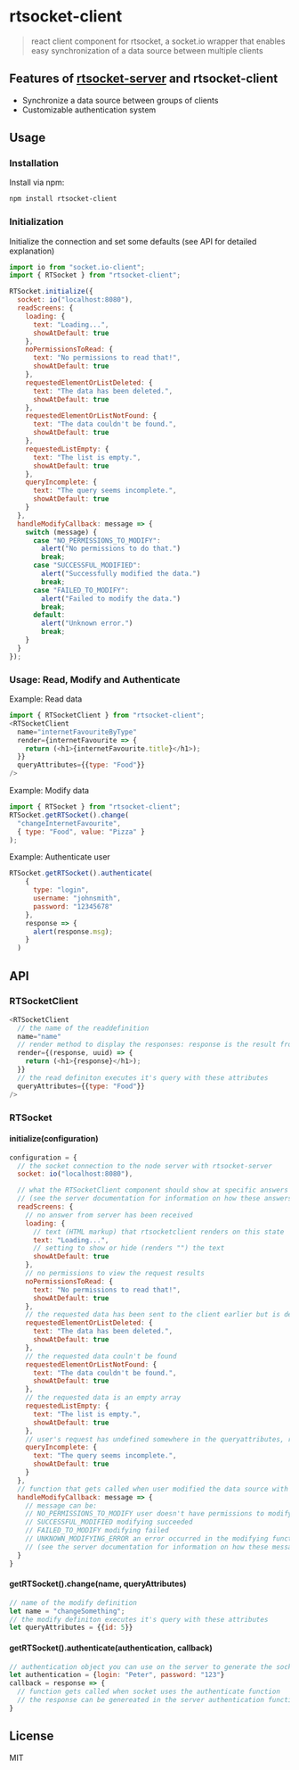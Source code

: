 # rtsocket-client

> react client component for rtsocket, a socket.io wrapper that enables easy synchronization of a data source between multiple clients

## Features of [rtsocket-server](https://github.com/Sandro404/rtsocket-server) and rtsocket-client
* Synchronize a data source between groups of clients
* Customizable authentication system

## Usage

### Installation

Install via npm:

```sh
npm install rtsocket-client
```

### Initialization

Initialize the connection and set some defaults (see API for detailed explanation)

```javascript
import io from "socket.io-client";
import { RTSocket } from "rtsocket-client";

RTSocket.initialize({
  socket: io("localhost:8080"),
  readScreens: {
    loading: {
      text: "Loading...",
      showAtDefault: true
    },
    noPermissionsToRead: {
      text: "No permissions to read that!",
      showAtDefault: true
    },
    requestedElementOrListDeleted: {
      text: "The data has been deleted.",
      showAtDefault: true
    },
    requestedElementOrListNotFound: {
      text: "The data couldn't be found.",
      showAtDefault: true
    },
    requestedListEmpty: {
      text: "The list is empty.",
      showAtDefault: true
    },
    queryIncomplete: {
      text: "The query seems incomplete.",
      showAtDefault: true
    }
  },
  handleModifyCallback: message => {
    switch (message) {
      case "NO_PERMISSIONS_TO_MODIFY":
        alert("No permissions to do that.")
        break;
      case "SUCCESSFUL_MODIFIED":
        alert("Successfully modified the data.")
        break;
      case "FAILED_TO_MODIFY":
        alert("Failed to modify the data.")
        break;
      default:
        alert("Unknown error.")
        break;
    }
  }
});
```

### Usage: Read, Modify and Authenticate

Example: Read data

```javascript
import { RTSocketClient } from "rtsocket-client";
<RTSocketClient
  name="internetFavouriteByType"
  render={internetFavourite => {
    return (<h1>{internetFavourite.title}</h1>);
  }}
  queryAttributes={{type: "Food"}}
/>
```

Example: Modify data

```javascript
import { RTSocket } from "rtsocket-client";
RTSocket.getRTSocket().change(
  "changeInternetFavourite",
  { type: "Food", value: "Pizza" }
);
```

Example: Authenticate user

```javascript
RTSocket.getRTSocket().authenticate(
    {
      type: "login",
      username: "johnsmith",
      password: "12345678"
    },
    response => {
      alert(response.msg);
    }
  )
```

## API

### RTSocketClient

```javascript
<RTSocketClient
  // the name of the readdefinition
  name="name"
  // render method to display the responses: response is the result from the query, uuid is the component's uuid
  render={(response, uuid) => {
    return (<h1>{response}</h1>);
  }}
  // the read definiton executes it's query with these attributes
  queryAttributes={{type: "Food"}}
/>
```

### RTSocket

#### initialize(configuration)

```javascript
configuration = {
  // the socket connection to the node server with rtsocket-server
  socket: io("localhost:8080"),

  // what the RTSocketClient component should show at specific answers
  // (see the server documentation for information on how these answers get generated)
  readScreens: {    
    // no answer from server has been received
    loading: {
      // text (HTML markup) that rtsocketclient renders on this state
      text: "Loading...",
      // setting to show or hide (renders "") the text
      showAtDefault: true
    },
    // no permissions to view the request results
    noPermissionsToRead: {
      text: "No permissions to read that!",
      showAtDefault: true
    },
    // the requested data has been sent to the client earlier but is deleted now
    requestedElementOrListDeleted: {
      text: "The data has been deleted.",
      showAtDefault: true
    },
    // the requested data couln't be found
    requestedElementOrListNotFound: {
      text: "The data couldn't be found.",
      showAtDefault: true
    },
    // the requested data is an empty array
    requestedListEmpty: {
      text: "The list is empty.",
      showAtDefault: true
    },
    // user's request has undefined somewhere in the queryattributes, request hasn't been sent so the server
    queryIncomplete: {
      text: "The query seems incomplete.",
      showAtDefault: true
    }
  },
  // function that gets called when user modified the data source with the RTSocket.getRTSocket().change method
  handleModifyCallback: message => {
    // message can be:
    // NO_PERMISSIONS_TO_MODIFY user doesn't have permissions to modify the data source
    // SUCCESSFUL_MODIFIED modifying succeeded
    // FAILED_TO_MODIFY modifying failed
    // UNKNOWN_MODIFYING_ERROR an error occurred in the modifying function
    // (see the server documentation for information on how these message get generated)
  }
}
```

#### getRTSocket().change(name, queryAttributes)

```javascript
// name of the modify definition
let name = "changeSomething";
// the modify definiton executes it's query with these attributes
let queryAttributes = {{id: 5}}
```

#### getRTSocket().authenticate(authentication, callback)

```javascript
// authentication object you can use on the server to generate the socket's authentication status
let authentication = {login: "Peter", password: "123"}
callback = response => {
  // function gets called when socket uses the authenticate function
  // the response can be genereated in the server authentication function
}
```

## License

MIT
